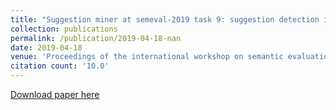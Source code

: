 ```yaml
---
title: "Suggestion miner at semeval-2019 task 9: suggestion detection in online forum using word graph"
collection: publications
permalink: /publication/2019-04-18-nan
date: 2019-04-18
venue: 'Proceedings of the international workshop on semantic evaluation'
citation count: '10.0'
---
```

[Download paper here](https://scholar.google.com/citations?view_op=view_citation&hl=en&user=CCckbEUAAAAJ&citation_for_view=CCckbEUAAAAJ:yD5IFk8b50cC)
